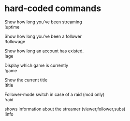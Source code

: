 # hard-coded commands

Show how long you've been streaming<br>
    !uptime

Show how long you've been a follower<br>
    !followage

Show how long an account has existed.<br>
	!age

Display which game is currently<br>
	!game

Show the current title<br>
	!title
	
Follower-mode switch in case of a raid (mod only)<br>
	!raid

shows information about the streamer (viewer,follower,subs)<br>
	!info